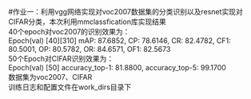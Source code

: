 #作业一：利用vgg网络实现对voc2007数据集的分类识别以及resnet实现对CIFAR分类，本次利用mmclassfication库实现结果  
40个epoch对voc2007的识别效果为：  
Epoch(val) [40][310]	mAP: 87.6852, CP: 78.6146, CR: 82.4782, CF1: 80.5001, OP: 80.5782, OR: 84.6571, OF1: 82.5673  
50个Epoch对CIFAR识别效果为：    
Epoch(val) [50]	accuracy_top-1: 81.8800, accuracy_top-5: 99.1700  
数据集为voc2007、CIFAR  
训练日志和配置文件在work_dirs目录下  

